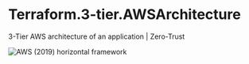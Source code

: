 # Terraform.3-tier.AWSArchitecture
3-Tier AWS architecture of an application | Zero-Trust


![AWS (2019) horizontal framework](https://user-images.githubusercontent.com/97859424/224506211-4103ddc3-d5cb-468c-a54c-0a8747da9adc.png)
